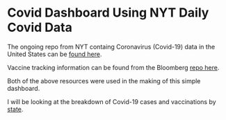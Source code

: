 # Covid Dashboard Using NYT Daily Covid Data

The ongoing repo from NYT containg Coronavirus (Covid-19) data in the United States can be <a href="https://github.com/nytimes/covid-19-data" target="_blank">found here</a>. 

Vaccine tracking information can be found from the Bloomberg <a href="https://github.com/BloombergGraphics/covid-vaccine-tracker-data" target="_blank">repo here</a>.

Both of the above resources were used in the making of this simple dashboard.

I will be looking at the breakdown of Covid-19 cases and vaccinations by <a href="https://github.com/nytimes/covid-19-data/blob/master/live/us-states.csv" target="_blank">state</a>.

